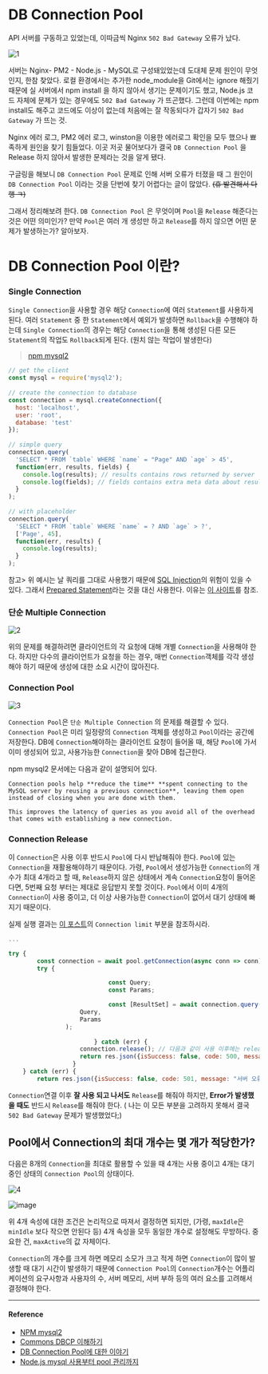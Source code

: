 # DB Connection Pool

API 서버를 구동하고 있었는데, 이따금씩 Nginx `502 Bad Gateway` 오류가 났다. 

![1](https://user-images.githubusercontent.com/43839938/97099038-524ccd00-16c7-11eb-8cbb-439763a3599f.png)

서버는 Nginx- PM2 - Node.js - MySQL로 구성돼있었는데 도대체 문제 원인이 무엇인지, 한참 찾았다. 로컬 환경에서는 추가한 node_module을 Git에서는 ignore 해줬기 때문에 실 서버에서 npm install 을 하지 않아서 생기는 문제이기도 했고, Node.js 코드 자체에 문제가 있는 경우에도 `502 Bad Gateway` 가 뜨곤했다. 그런데 이번에는 npm install도 해주고 코드에도 이상이 없는데 처음에는 잘 작동되다가 갑자기 `502 Bad Gateway` 가 뜨는 것.

Nginx 에러 로그, PM2 에러 로그, winston을 이용한 에러로그 확인을 모두 했으나 뾰족하게 원인을 찾기 힘들었다. 이곳 저곳 물어보다가 결국 `DB Connection Pool` 을 Release 하지 않아서 발생한 문제라는 것을 알게 됐다. 

구글링을 해보니 `DB Connection Pool` 문제로 인해 서버 오류가 터졌을 때 그 원인이 `DB Connection Pool` 이라는 것을 단번에 찾기 어렵다는 글이 많았다. ~~(휴 발견해서 다행 ㅋ)~~

그래서 정리해보려 한다. `DB Connection Pool` 은 무엇이며 `Pool`을 `Release` 해준다는 것은 어떤 의미인가? 만약 `Pool`은 여러 개 생성만 하고 `Release`를 하지 않으면 어떤 문제가 발생하는가? 알아보자.

# DB Connection Pool 이란?

### Single Connection

`Single Connection`을 사용할 경우 해당 `Connection`에 여러 `Statement`를 사용하게 된다. 여러 `Statement` 중 한 `Statement`에서 예외가 발생하면 `Rollback`을 수행해야 하는데 `Single Connection`의 경우는 해당 `Connection`을 통해 생성된 다른 모든 `Statement`의 작업도 `Rollback`되게 된다. (원치 않는 작업이 발생한다)

> [npm mysql2](https://www.npmjs.com/package/mysql2#using-connection-pools)

```jsx
// get the client
const mysql = require('mysql2');
 
// create the connection to database
const connection = mysql.createConnection({
  host: 'localhost',
  user: 'root',
  database: 'test'
});
 
// simple query
connection.query(
  'SELECT * FROM `table` WHERE `name` = "Page" AND `age` > 45',
  function(err, results, fields) {
    console.log(results); // results contains rows returned by server
    console.log(fields); // fields contains extra meta data about results, if available
  }
);
 
// with placeholder
connection.query(
  'SELECT * FROM `table` WHERE `name` = ? AND `age` > ?',
  ['Page', 45],
  function(err, results) {
    console.log(results);
  }
);
```

참고> 위 예시는 날 쿼리를 그대로 사용했기 때문에 [SQL Injection](https://ko.wikipedia.org/wiki/SQL_%EC%82%BD%EC%9E%85)의 위험이 있을 수 있다. 그래서 [Prepared Statement](https://www.npmjs.com/package/mysql2#using-prepared-statements)라는 것을 대신 사용한다. 이유는 [이 사이트](https://stackoverflow.com/questions/8263371/how-can-prepared-statements-protect-from-sql-injection-attacks)를 참조.

### 단순 Multiple Connection

![2](https://user-images.githubusercontent.com/43839938/97099039-537dfa00-16c7-11eb-8b24-6f9b9bbe3fa7.png)


위의 문제를 해결하려면 클라이언트의 각 요청에 대해 개별 `Connection`을 사용해야 한다. 하지만 다수의 클라이언트가 요청을 하는 경우, 매번 `Connection`객체를 각각 생성해야 하기 때문에 생성에 대한 소요 시간이 많아진다. 

### Connection Pool

![3](https://user-images.githubusercontent.com/43839938/97099041-54af2700-16c7-11eb-8b01-b4971dafc7bf.png)

`Connection Pool`은 `단순 Multiple Connection` 의 문제를 해결할 수 있다. `Connection Pool`은 미리 일정량의 `Connection` 객체를 생성하고 `Pool`이라는 공간에 저장한다. DB에 `Connection`해야하는 클라이언트 요청이 들어올 때, 해당 `Pool`에 가서 이미 생성되어 있고, 사용가능한 `Connection`을 찾아 DB에 접근한다. 

npm mysql2 문서에는 다음과 같이 설명되어 있다. 

```
Connection pools help **reduce the time** **spent connecting to the MySQL server by reusing a previous connection**, leaving them open instead of closing when you are done with them.

This improves the latency of queries as you avoid all of the overhead that comes with establishing a new connection.
```

### Connection Release

이 `Connection`은 사용 이후 반드시 `Pool`에 다시 반납해줘야 한다. `Pool`에 있는 `Connection`을 재활용해야하기 때문이다. 가령, `Pool`에서 생성가능한 `Connection`의 개수가 최대 4개라고 할 때, `Release`하지 않은 상태에서 계속 `Connection`요청이 들어온다면, 5번째 요청 부터는 제대로 응답받지 못할 것이다. `Pool`에서 이미 4개의 `Connection`이 사용 중이고, 더 이상 사용가능한 `Connection`이 없어서 대기 상태에 빠지기 때문이다.

실제 실행 결과는 [이 포스트](http://blog.naver.com/PostView.nhn?blogId=pjt3591oo&logNo=221505148267&parentCategoryNo=&categoryNo=55&viewDate=&isShowPopularPosts=false&from=postView)의 `Connection limit` 부분을 참조하시라.

```jsx
...

try {
        const connection = await pool.getConnection(async conn => conn);
        try {

							const Query;
							const Params;

							const [ResultSet] = await connection.query( 
                    Query,
                    Params
                );
		
						} catch (err) {
		            connection.release(); // 다음과 같이 사용 이후에는 release를 해줘야 한다.
		            return res.json({isSuccess: false, code: 500, message: "서버 오류"});
			      }
    } catch (err) {
        return res.json({isSuccess: false, code: 501, message: "서버 오류"});

```

`Connection`연결 이후 **잘 사용 되고 나서도** `Release`를 해줘야 하지만, **Error가 발생했을 때도** 반드시 `Release`를 해줘야 한다. ( 나는 이 모든 부분을 고려하지 못해서 결국 `502 Bad Gateway` 문제가 발생했었다;)

## Pool에서 Connection의 최대 개수는 몇 개가 적당한가?

다음은 8개의 `Connection`을 최대로 활용할 수 있을 때 4개는 사용 중이고 4개는 대기 중인 상태의 `Connection Pool`의 상태이다.

![4](https://user-images.githubusercontent.com/43839938/97099042-5547bd80-16c7-11eb-8a1c-64ead16af993.png)


![image](https://user-images.githubusercontent.com/43839938/97099080-db640400-16c7-11eb-932c-d932ac936877.png)


위 4개 속성에 대한 조건은 논리적으로 따져서 결정하면 되지만, (가령, `maxIdle`은 `minIdle` 보다 작으면 안된다 등) 4개 속성을 모두 동일한 개수로 설정해도 무방하다. 중요한 건, `maxActive`의 값 자체이다. 

`Connection`의 개수를 크게 하면 메모리 소모가 크고 적게 하면 `Connection`이 많이 발생할 때 대기 시간이 발생하기 때문에 `Connection Pool`의 `Connection`개수는 어플리케이션의 요구사항과 사용자의 수, 서버 메모리, 서버 부하 등의 여러 요소를 고려해서 결정해야 한다.

---
#### Reference
- [NPM mysql2](https://www.npmjs.com/package/mysql2)
- [Commons DBCP 이해하기](https://d2.naver.com/helloworld/5102792)
- [DB Connection Pool에 대한 이야기](https://www.holaxprogramming.com/2013/01/10/devops-how-to-manage-dbcp/)
- [Node.js mysql 사용부터 pool 관리까지](http://blog.naver.com/pjt3591oo/221505148267)